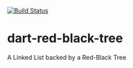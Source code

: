 [![Build Status](https://travis-ci.org/kharland/red_black.svg?branch=master)](https://travis-ci.org/kharland/red_black)

# dart-red-black-tree
A Linked List backed by a Red-Black Tree
